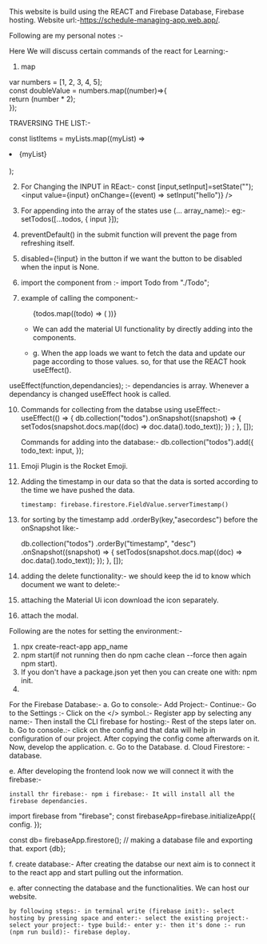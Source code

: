 This website is build using the REACT and Firebase Database, Firebase hosting. Website url:-https://schedule-managing-app.web.app/.

Following are my personal notes :- 


Here We will discuss certain commands of the react for Learning:-

1. map 


var numbers = [1, 2, 3, 4, 5];   
const doubleValue = numbers.map((number)=>{   
    return (number * 2);   
});  

TRAVERSING THE LIST:-

  const listItems = myLists.map((myList) =>  
    <li>{myList}</li>  
  ); 



2. For Changing the INPUT in REact:-
const [input,setInput]=setState("");
<input value={input} onChange={(event) => setInput("hello")} />

3. For appending into the array of the states use (... array_name):-
  eg:- setTodos([...todos, { input }]);

4. preventDefault() in the submit function will prevent the page from refreshing itself.

5. disabled={!input} in the button if we want the button to be disabled when the input is None.

6. import the component from :- import Todo from "./Todo";

7. example of calling the component:-

	<ul>
        {todos.map((todo) => (
          <Todo todo={todo} />
        ))}

8. We can add the material UI functionality by directly adding into the components.

9. g. When the app loads we want to fetch the data and update our page according to those values.
	so, for that use the REACT hook useEffect().

useEffect(function,dependancies); :- dependancies is array. Whenever a dependancy is changed useEffect hook is called.


10. Commands for collecting from the databse using useEffect:-
	useEffect(() => {
       db.collection("todos").onSnapshot((snapshot) => {
       setTodos(snapshot.docs.map((doc) => doc.data().todo_text));
       }) ;
       }, []);


    Commands for adding into the database:- 
	db.collection("todos").add({
      todo_text: input,
    });

11. Emoji Plugin is the Rocket Emoji.

12. Adding the timestamp in our data so that the data is sorted according to the time we have pushed the data.

		timestamp: firebase.firestore.FieldValue.serverTimestamp()

13. for sorting by the timestamp add .orderBy(key,"asecordesc") before the onSnapshot like:-

	db.collection("todos")
      .orderBy("timestamp", "desc")
      .onSnapshot((snapshot) => {
        setTodos(snapshot.docs.map((doc) => doc.data().todo_text));
      });
  }, []);

14. adding the delete functionality:-
	we should keep the id to know which document we want to delete:-
	

15. attaching the Material Ui icon download the icon separately.
16. attach the modal. 



Following are the notes for setting the environment:- 

1. npx create-react-app app_name
2. npm start(if not running then do npm cache clean --force then again npm start).
3. If you don't have a package.json yet then you can create one with: npm init.
4. 

For the Firebase Database:- 
a. Go to console:- Add Project:- Continue:- Go to the Settings :- Click on the </> symbol.:- Register app by selecting any name:- Then install the CLI firebase for hosting:- Rest of the steps later on.
b. Go to console.:- click on the config and that data will help in configuration of our project.
After copying the config come afterwards on it. Now, develop the application.
c. Go to the Database.
d. Cloud Firestore: -database.



e. After developing the frontend look now we will connect it with the firebase:-

	install thr firebase:- npm i firebase:- It will install all the firebase dependancies.
import firebase from "firebase";
const firebaseApp=firebase.initializeApp({
	config.
});

const db= firebaseApp.firestore(); // making a database file and exporting that.
export {db};

f. create database:- After creating the databse our next aim is to connect it to the react app and start pulling out the information.


e. after connecting the database and the functionalities. We can host our website.

	by following steps:- in terminal write (firebase init):- select hosting by pressing space and enter:- select the existing project:- select your project:- type build:- enter y:- then it's done :- run (npm run build):- firebase deploy. 















